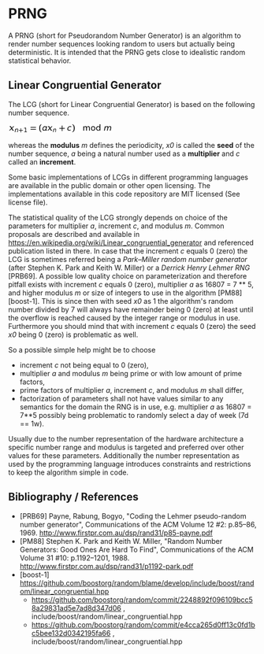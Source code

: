 # PRNG
A PRNG (short for Pseudorandom Number Generator) is an algorithm to render number sequences looking random to users but actually being deterministic. It is intended that the PRNG gets close to idealistic random statistical behavior.

## Linear Congruential Generator
The LCG (short for Linear Congruential Generator) is based on the following number sequence.

![x_{n+1} = ( a x_{n} + c )  \mod m](res/prng_lcg_formula.png)
<!-- math xmlns="http://www.w3.org/1998/Math/MathML">
<mrow><msub>
  <mi>x</mi>
  <mn>n+1</mn>
</msub>
<mo> = </mo>
<mo>(</mo><mi>a</mi>
<msub>
  <mi>x</mi>
  <mn>n</mn>
</msub>
<mo> + </mo>
<mi>c</mi>
<mo>)</mo>
<mo>mod</mo>
<mi>m</mi>
</mrow>
</math -->
<!-- x_{n+1} = ( a x_{n} + c )  \mod m -->

whereas the **modulus** _m_ defines the periodicity, _x0_ is called the **seed** of the number sequence, _a_ being a natural number used as a **multiplier** and _c_ called an **increment**.

Some basic implementations of LCGs in different programming languages are available in the public domain or other open licensing. The implementations available in this code repository are MIT licensed (See license file).

The statistical quality of the LCG strongly depends on choice of the parameters for multiplier _a_, increment _c_, and modulus _m_. Common proposals are described and available in https://en.wikipedia.org/wiki/Linear_congruential_generator and referenced publication listed in there. In case that the increment _c_ equals 0 (zero) the LCG is sometimes referred being a _Park–Miller random number generator_ (after Stephen K. Park and Keith W. Miller) or a _Derrick Henry Lehmer RNG_ [PRB69]. A possible low quality choice on parameterization and therefore pitfall exists with increment _c_ equals 0 (zero), multiplier _a_ as 16807 = 7 ** 5, and higher modulus _m_ or size of integers to use in the algorithm [PM88][boost-1]. This is since then with seed _x0_ as 1 the algorithm's random number divided by 7 will always have remainder being 0 (zero) at least until the overflow is reached caused by the integer range or modulus in use. Furthermore you should mind that with increment _c_ equals 0 (zero) the seed _x0_ being 0 (zero) is problematic as well.

So a possible simple help might be to choose

* increment _c_ not being equal to 0 (zero),
* multiplier _a_ and modulus _m_ being prime or with low amount of prime factors,
* prime factors of multiplier _a_, increment _c_, and modulus _m_ shall differ,
* factorization of parameters shall not have values similar to any semantics for the domain the RNG is in use, e.g. multiplier _a_ as 16807 = 7**5 possibly being problematic to randomly select a day of week (7d == 1w).

Usually due to the number representation of the hardware architecture a specific number range and modulus is targeted and preferred over other values for these parameters. Additionally the number representation as used by the programming language introduces constraints and restrictions to keep the algorithm simple in code.

## Bibliography / References
* [PRB69] Payne, Rabung, Bogyo, "Coding the Lehmer pseudo-random number generator", Communications of the ACM Volume 12 #2: p.85–86, 1969. http://www.firstpr.com.au/dsp/rand31/p85-payne.pdf
* [PM88] Stephen K. Park and Keith W. Miller, "Random Number Generators: Good Ones Are Hard To Find", Communications of the ACM Volume 31 #10: p.1192–1201, 1988. http://www.firstpr.com.au/dsp/rand31/p1192-park.pdf
* [boost-1] https://github.com/boostorg/random/blame/develop/include/boost/random/linear_congruential.hpp
  * https://github.com/boostorg/random/commit/2248892f096109bcc58a29831ad5e7ad8d347d06 , include/boost/random/linear_congruential.hpp
  * https://github.com/boostorg/random/commit/e4cca265d0ff13c0fd1bc5bee132d0342195fa66 , include/boost/random/linear_congruential.hpp
